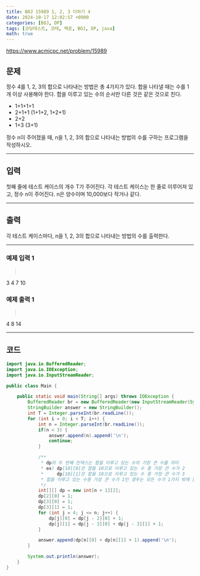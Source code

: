 ```yaml
---
title: BOJ 15989 1, 2, 3 더하기 4
date: 2024-10-17 12:02:57 +0900
categories: [BOJ, DP]
tags: [코딩테스트, 코테, 백준, BOJ, DP, java]
math: true
---
```


<https://www.acmicpc.net/problem/15989>

## 문제
정수 4를 1, 2, 3의 합으로 나타내는 방법은 총 4가지가 있다. 합을 나타낼 때는 수를 1개 이상 사용해야 한다. 합을 이루고 있는 수의 순서만 다른 것은 같은 것으로 친다.

- 1+1+1+1
- 2+1+1 (1+1+2, 1+2+1)
- 2+2
- 1+3 (3+1)

정수 n이 주어졌을 때, n을 1, 2, 3의 합으로 나타내는 방법의 수를 구하는 프로그램을 작성하시오.

---
## 입력
첫째 줄에 테스트 케이스의 개수 T가 주어진다. 각 테스트 케이스는 한 줄로 이루어져 있고, 정수 n이 주어진다. n은 양수이며 10,000보다 작거나 같다.

---
## 출력
각 테스트 케이스마다, n을 1, 2, 3의 합으로 나타내는 방법의 수를 출력한다.

---

### 예제 입력 1
> <pre>
3
4
7
10
> </pre>

### 예제 출력 1
> <pre>
4
8
14
> </pre>

---
## 코드

```java
import java.io.BufferedReader;
import java.io.IOException;
import java.io.InputStreamReader;

public class Main {

    public static void main(String[] args) throws IOException {
        BufferedReader br = new BufferedReader(new InputStreamReader(System.in));
        StringBuilder answer = new StringBuilder();
        int T = Integer.parseInt(br.readLine());
        for (int i = 0; i < T; i++) {
            int n = Integer.parseInt(br.readLine());
            if(n < 3) {
                answer.append(n).append('\n');
                continue;
            }

            /**
             * dp의 두 번째 인덱스는 합을 이루고 있는 수의 가장 큰 수를 의미
             * ex) dp[10][0]은 합을 10으로 이루고 있는 수 중 가장 큰 수가 2
             *     dp[10][1]은 합을 10으로 이루고 있는 수 중 가장 큰 수가 3
             * 합을 이루고 있는 수중 가장 큰 수가 1인 경우는 모든 수가 1가지 밖에 없음
             */
            int[][] dp = new int[n + 1][2];
            dp[2][0] = 1;
            dp[3][0] = 1;
            dp[3][1] = 1;
            for (int j = 4; j <= n; j++) {
                dp[j][0] = dp[j - 2][0] + 1;
                dp[j][1] = dp[j - 3][0] + dp[j - 3][1] + 1;
            }

            answer.append(dp[n][0] + dp[n][1] + 1).append('\n');
        }

        System.out.println(answer);
    }
}
```
